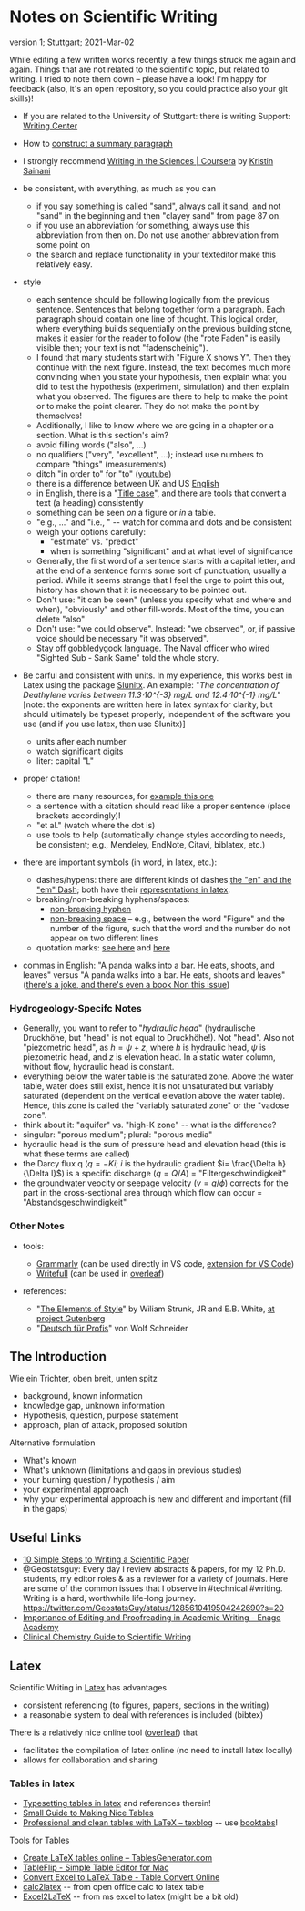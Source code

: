 # Notes on Scientific Writing

version 1; Stuttgart; 2021-Mar-02

While editing a few written works recently, a few things struck me again and again. Things that are not related to the scientific topic, but related to writing. I tried to note them down – please have a look! I'm happy for feedback (also, it's an open repository, so you could practice also your git skills)!

- If you are related to the University of Stuttgart: there is writing Support: [Writing Center](https://www.sz.uni-stuttgart.de/en/writing_center/mainpage/)

- How to [construct a summary paragraph](http://www.cbs.umn.edu/sites/default/files/public/downloads/Annotated_Nature_abstract.pdf)

- I strongly recommend [Writing in the Sciences | Coursera](https://www.coursera.org/learn/sciwrite) by [Kristin Sainani](https://profiles.stanford.edu/kristin-sainani?tab=bio)

- be consistent, with everything, as much as you can
    - if you say something is called "sand", always call it sand, and not "sand" in the beginning and then "clayey sand" from page 87 on.
    - if you use an abbreviation for something, always use this abbreviation from then on. Do not use another abbreviation from some point on
	- the search and replace functionality in your texteditor make this relatively easy.

- style
    - each sentence should be following logically from the previous sentence. Sentences that belong together form a paragraph. Each paragraph should contain one line of thought. This logical order, where everything builds sequentially on the previous building stone, makes it easier for the reader to follow (the "rote Faden" is easily visible then; your text is not "fadenscheinig").
    - I found that many students start with "Figure X shows Y". Then they continue with the next figure. Instead, the text becomes much more convincing when you state your hypothesis, then explain what you did  to test the hypothesis (experiment, simulation) and then explain what you observed. The figures are there to help to make the point or to make the point clearer. They do not make the point by themselves!
    - Additionally, I like to know where we are going in a chapter or a section. What is this section's aim?
    - avoid filling words ("also", ...)
    - no qualifiers ("very", "excellent", ...); instead use numbers to compare "things" (measurements)
    - ditch "in order to" for "to" ([youtube](https://www.youtube.com/watch?v=DPOcVojQ0kY))
    - there is a difference between UK and US [English](http://www.tysto.com/uk-us-spelling-list.html)
    - in English, there is a "[Title case](https://en.wikipedia.org/wiki/Title_case)", and there are tools that convert a text (a heading) consistently
    - something can be seen *on* a figure or *in* a table.
    - "e.g., ..." and "i.e., " -- watch for comma and dots and be consistent
    - weigh your options carefully:
        - "estimate" vs. "predict"
        - when is something "significant" and at what level of significance
    - Generally, the first word of a sentence starts with a capital letter, and at the end of a sentence forms some sort of punctuation, usually a period. While it seems strange that I feel the urge to point this out, history has shown that it is necessary to be pointed out.
    - Don't use: "it can be seen" (unless you specify what and where and when), "obviously" and other fill-words. Most of the time, you can delete "also"
    - Don't use: "we could observe". Instead: "we observed", or, if passive voice should be necessary "it was observed".
	- [Stay off gobbledygook language](https://archive.org/details/Maverick1944MemoAboutGobbledygook). The Naval officer who wired "Sighted Sub - Sank Same" told the whole story.



- Be carful and consistent with units. In my experience, this works best in Latex using the package [SIunitx](https://www.namsu.de/Extra/pakete/Siunitx.pdf). An example: "*The concentration of Deathylene varies between 11.3⋅10^{-3} mg/L and 12.4⋅10^{-1} mg/L*" [note: the exponents are written here in latex syntax for clarity, but should ultimately be typeset properly, independent of the software you use (and if you use latex, then use SIunitx)]
    - units after each number
    - watch significant digits
    - liter: capital "L"
    
- proper citation!
    - there are many resources, for [example this one](http://tim.thorpeallen.net/Courses/Reference/Citations.html)
    - a sentence with a citation should read like a proper sentence (place brackets accordingly)!
    - "et al." (watch where the dot is)
    - use tools to help (automatically change styles according to needs, be consistent; e.g., Mendeley, EndNote, Citavi, biblatex, etc.)
    
    
- there are important symbols (in word, in latex, etc.):
	- dashes/hypens: there are different kinds of dashes:[the "en" and the "em" Dash](https://www.scribbr.com/language-rules/dashes/); both have their [representations in latex](https://tex.stackexchange.com/a/53637).
    - breaking/non-breaking hyphens/spaces:
		- [non-breaking hyphen](https://en.wikipedia.org/wiki/Wikipedia:Non-breaking_hyphen)
    	- [non-breaking space](https://en.wikipedia.org/wiki/Non-breaking_space) – e.g., between the word "Figure" and the number of the figure, such that the word and the number do not appear on two different lines
	- quotation marks: [see here](https://en.wikibooks.org/wiki/LaTeX/Text_Formatting#Quote-marks) and [here](https://de.wikibooks.org/wiki/LaTeX-Wörterbuch:_Anführungszeichen)
    
- commas in English:
    "A panda walks into a bar. He eats, shoots, and leaves" versus "A panda walks into a bar. He eats, shoots and leaves" ([there's a joke, and there's even a book Non this issue](https://adeptenglish.com/lessons/english-learn-grammar-7/#eats-shoots-and-leaves-the-joke))


### Hydrogeology-Specifc Notes
- Generally, you want to refer to "*hydraulic head*" (hydraulische Druckhöhe, but "head" is not equal to Druckhöhe!). Not "head". Also not "piezometric head", as $h= \psi + z$, where $h$ is hydraulic head, $\psi$ is piezometric head, and $z$ is elevation head. In a static water column, without flow, hydraulic head is constant.
- everything below the water table is the saturated zone. Above the water table, water does still exist, hence it is not unsaturated but variably saturated (dependent on the vertical elevation above the water table). Hence, this zone is called the "variably saturated zone" or the "vadose zone".
- think about it: "aquifer" vs. "high-K zone" -- what is the difference?
- singular: "porous medium"; plural: "porous media"
- hydraulic head is the sum of pressure head and elevation head (this is what these terms are called)
- the Darcy flux q ($q=-K i$; $i$ is the hydraulic gradient $i= \frac{\Delta h}{\Delta l}$) is a specific discharge ($q= Q / A$)  = "Filtergeschwindigkeit"
- the groundwater veocity or seepage velocity ($v = q / \phi$) corrects for the part in the cross-sectional area through which flow can occur = "Abstandsgeschwindigkeit"
    
### Other Notes
- tools:
    - [Grammarly](https://www.grammarly.com) (can be used directly in VS code, [extension for VS Code](https://github.com/znck/grammarly))
    - [Writefull](https://writefull.com) (can be used in [overleaf](http://www.overleaf.com))
    
- references:
    - "[The Elements of Style](https://en.wikipedia.org/wiki/The_Elements_of_Style)" by Wiliam Strunk, JR and E.B. White, [at project Gutenberg](https://gutenberg.org/ebooks/37134)
    - "[Deutsch für Profis](https://www.buecher.de/shop/humor/deutsch-fuer-profis/schneider-wolf/products_products/detail/prod_id/07603956/)" von Wolf Schneider


## The Introduction

Wie ein Trichter, oben breit, unten spitz

- background, known information
- knowledge gap, unknown information
- Hypothesis, question, purpose statement
- approach, plan of attack, proposed solution

Alternative formulation

- What's known
- What's unknown (limitations and gaps in previous studies)
- your burning question / hypothesis / aim
- your experimental approach
- why your experimental approach is new and different and important (fill in the gaps)

## Useful Links
- [10 Simple Steps to Writing a Scientific Paper](https://spie.org/news/photonics-focus/janfeb-2020/how-to-write-a-scientific-paper?SSO=1)
- @Geostatsguy: Every day I review abstracts & papers, for my 12 Ph.D. students, my editor roles & as a reviewer for a variety of journals. Here are some of the common issues that I observe in #technical #writing. Writing is a hard, worthwhile life-long journey. https://twitter.com/GeostatsGuy/status/1285610419504242690?s=20
- [Importance of Editing and Proofreading in Academic Writing - Enago Academy](https://www.enago.com/academy/importance-of-proofreading-and-editing-in-academic-writing/)
- [Clinical Chemistry Guide to Scientific Writing](https://www.aacc.org/science-and-research/clinical-chemistry/clinical-chemistry%C2%A0guide-to-scientific-writing#)


## Latex

Scientific Writing in [Latex](https://www.latex-project.org) has advantages
- consistent referencing (to figures, papers, sections in the writing)
- a reasonable system to deal with references is included (bibtex)

There is a relatively nice online tool ([overleaf](https://www.overleaf.com/)) that
- facilitates the compilation of latex online (no need to install latex locally)
- allows for collaboration and sharing

### Tables in latex
- [Typesetting tables in latex](https://tug.org/TUGboat/tb28-3/tb90hoeppner.pdf) and references therein!
- [Small Guide to Making Nice Tables](https://people.inf.ethz.ch/markusp/teaching/guides/guide-tables.pdf)
- [Professional and clean tables with LaTeX – texblog](https://texblog.org/2017/02/06/proper-tables-with-latex/) -- use [booktabs](https://www.ctan.org/pkg/booktabs?lang=en)!

Tools for Tables
- [Create LaTeX tables online – TablesGenerator.com](https://www.tablesgenerator.com/)
- [TableFlip - Simple Table Editor for Mac](https://tableflipapp.com/)
- [Convert Excel to LaTeX Table - Table Convert Online](https://tableconvert.com/excel-to-latex)
- [calc2latex](https://calc2latex.sourceforge.net/) -- from open office calc to latex table
- [Excel2LaTeX](https://www.ctan.org/pkg/excel2latex) -- from ms excel to latex (might be a bit old)
